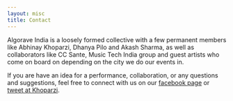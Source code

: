 ```yaml
---
layout: misc
title: Contact
---
```


Algorave India is a loosely formed collective with a few permanent members like Abhinay Khoparzi, Dhanya Pilo and Akash Sharma, as well as collaborators like CC Sante, Music Tech India group and guest artists who come on board on depending on the city we do our events in.

If you are have an idea for a performance, collaboration, or any questions and suggestions, feel free to connect with us on our [facebook page](https://fb.me/algoraveindia) or [tweet at Khoparzi](https://twitter.com/intent/tweet?text=My%question%about%Millennial%is:%&amp;via=khoparzi).
